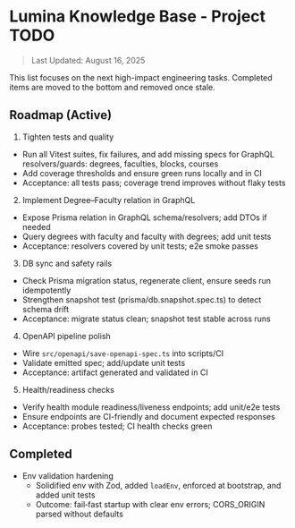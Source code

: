 # Lumina Knowledge Base - Project TODO

> Last Updated: August 16, 2025

This list focuses on the next high-impact engineering tasks. Completed items are moved to the bottom and removed once stale.

## Roadmap (Active)

1. Tighten tests and quality

- Run all Vitest suites, fix failures, and add missing specs for GraphQL resolvers/guards: degrees, faculties, blocks, courses
- Add coverage thresholds and ensure green runs locally and in CI
- Acceptance: all tests pass; coverage trend improves without flaky tests

2. Implement Degree–Faculty relation in GraphQL

- Expose Prisma relation in GraphQL schema/resolvers; add DTOs if needed
- Query degrees with faculty and faculty with degrees; add unit tests
- Acceptance: resolvers covered by unit tests; e2e smoke passes

3. DB sync and safety rails

- Check Prisma migration status, regenerate client, ensure seeds run idempotently
- Strengthen snapshot test (prisma/db.snapshot.spec.ts) to detect schema drift
- Acceptance: migrate status clean; snapshot test stable across runs

4. OpenAPI pipeline polish

- Wire `src/openapi/save-openapi-spec.ts` into scripts/CI
- Validate emitted spec; add/update unit tests
- Acceptance: artifact generated and validated in CI

5. Health/readiness checks

- Verify health module readiness/liveness endpoints; add unit/e2e tests
- Ensure endpoints are CI-friendly and document expected responses
- Acceptance: probes tested; CI health checks green

## Completed

- Env validation hardening
  - Solidified env with Zod, added `loadEnv`, enforced at bootstrap, and added unit tests
  - Outcome: fail‑fast startup with clear env errors; CORS_ORIGIN parsed without defaults
